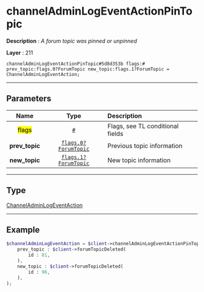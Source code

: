 # channelAdminLogEventActionPinTopic

**Description** : *A forum topic was pinned or unpinned*

**Layer** : 211

```tl
channelAdminLogEventActionPinTopic#5d8d353b flags:# prev_topic:flags.0?ForumTopic new_topic:flags.1?ForumTopic = ChannelAdminLogEventAction;
```

---

## Parameters

| Name | Type | Description |
| :---: | :---: | :--- |
| <mark>flags</mark> | [`#`](type/#) | Flags, see TL conditional fields |
| **prev_topic** | [`flags.0?ForumTopic`](type/ForumTopic) | Previous topic information |
| **new_topic** | [`flags.1?ForumTopic`](type/ForumTopic) | New topic information |

---

## Type

[ChannelAdminLogEventAction](type/ChannelAdminLogEventAction)

---

## Example

```php
$channelAdminLogEventAction = $client->channelAdminLogEventActionPinTopic(
	prev_topic : $client->forumTopicDeleted(
		id : 81,
	),
	new_topic : $client->forumTopicDeleted(
		id : 96,
	),
);
```